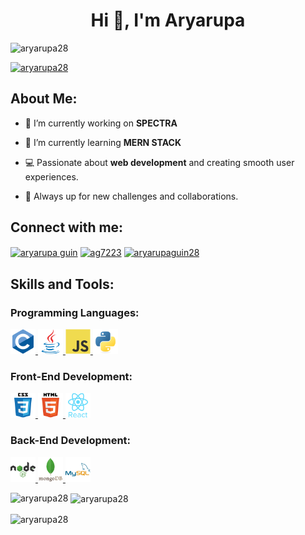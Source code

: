 <h1 align="center">Hi 👋, I'm Aryarupa</h1>
<p align="left"> <img src="https://komarev.com/ghpvc/?username=aryarupa28&label=Profile%20views&color=0e75b6&style=flat" alt="aryarupa28" /> </p>

<p align="left"> <a href="https://github.com/ryo-ma/github-profile-trophy"><img src="https://github-profile-trophy.vercel.app/?username=aryarupa28" alt="aryarupa28" /></a> </p>

<h2 align="left">About Me:</h2>

- 🔭 I’m currently working on **SPECTRA**

- 🌱 I’m currently learning **MERN STACK**
  
- 💻 Passionate about **web development** and creating smooth user experiences.

- 🚀 Always up for new challenges and collaborations.

<h2 align="left">Connect with me:</h2>
<p align="left">
<a href="https://www.linkedin.com/in/aryarupa-guin-97867426a/" target="blank"><img align="center" src="https://raw.githubusercontent.com/rahuldkjain/github-profile-readme-generator/master/src/images/icons/Social/linked-in-alt.svg" alt="aryarupa guin" height="30" width="40" /></a>
<a href="https://www.hackerrank.com/ag7223" target="blank"><img align="center" src="https://raw.githubusercontent.com/rahuldkjain/github-profile-readme-generator/master/src/images/icons/Social/hackerrank.svg" alt="ag7223" height="30" width="40" /></a>
<a href="https://www.leetcode.com/aryarupaguin28" target="blank"><img align="center" src="https://raw.githubusercontent.com/rahuldkjain/github-profile-readme-generator/master/src/images/icons/Social/leet-code.svg" alt="aryarupaguin28" height="30" width="40" /></a>
</p>

<h2 align="left">Skills and Tools:</h2>

<h3 align="left">Programming Languages:</h3>
<p align="left"> <a href="https://www.cprogramming.com/" target="_blank" rel="noreferrer"> <img src="https://raw.githubusercontent.com/devicons/devicon/master/icons/c/c-original.svg" alt="c" width="40" height="40"/> </a> <a href="https://www.java.com" target="_blank" rel="noreferrer"> <img src="https://raw.githubusercontent.com/devicons/devicon/master/icons/java/java-original.svg" alt="java" width="40" height="40"/> </a> <a href="https://developer.mozilla.org/en-US/docs/Web/JavaScript" target="_blank" rel="noreferrer"> <img src="https://raw.githubusercontent.com/devicons/devicon/master/icons/javascript/javascript-original.svg" alt="javascript" width="40" height="40"/> </a>  <a href="https://www.python.org" target="_blank" rel="noreferrer"> <img src="https://raw.githubusercontent.com/devicons/devicon/master/icons/python/python-original.svg" alt="python" width="40" height="40"/> </a>

<h3 align="left">Front-End Development:</h3>
<a href="https://www.w3schools.com/css/" target="_blank" rel="noreferrer"> <img src="https://raw.githubusercontent.com/devicons/devicon/master/icons/css3/css3-original-wordmark.svg" alt="css3" width="40" height="40"/> </a> <a href="https://www.w3.org/html/" target="_blank" rel="noreferrer"> <img src="https://raw.githubusercontent.com/devicons/devicon/master/icons/html5/html5-original-wordmark.svg" alt="html5" width="40" height="40"/> </a>  <a href="https://reactjs.org/" target="_blank" rel="noreferrer"> <img src="https://raw.githubusercontent.com/devicons/devicon/master/icons/react/react-original-wordmark.svg" alt="react" width="40" height="40"/> </a>

<h3 align="left">Back-End Development:</h3>
<a href="https://nodejs.org" target="_blank" rel="noreferrer"> <img src="https://raw.githubusercontent.com/devicons/devicon/master/icons/nodejs/nodejs-original-wordmark.svg" alt="nodejs" width="40" height="40"/> </a> <a href="https://www.mongodb.com/" target="_blank" rel="noreferrer"> <img src="https://raw.githubusercontent.com/devicons/devicon/master/icons/mongodb/mongodb-original-wordmark.svg" alt="mongodb" width="40" height="40"/> </a> <a href="https://www.mysql.com/" target="_blank" rel="noreferrer"> <img src="https://raw.githubusercontent.com/devicons/devicon/master/icons/mysql/mysql-original-wordmark.svg" alt="mysql" width="40" height="40"/> </a>  </p>



<p><img align="left" src="https://github-readme-stats.vercel.app/api/top-langs?username=aryarupa28&show_icons=true&locale=en&layout=compact" alt="aryarupa28" /></p>

<p>&nbsp;<img align="center" src="https://github-readme-stats.vercel.app/api?username=aryarupa28&show_icons=true&locale=en" alt="aryarupa28" /></p>

<p><img align="center" src="https://github-readme-streak-stats.herokuapp.com/?user=aryarupa28&" alt="aryarupa28" /></p>
